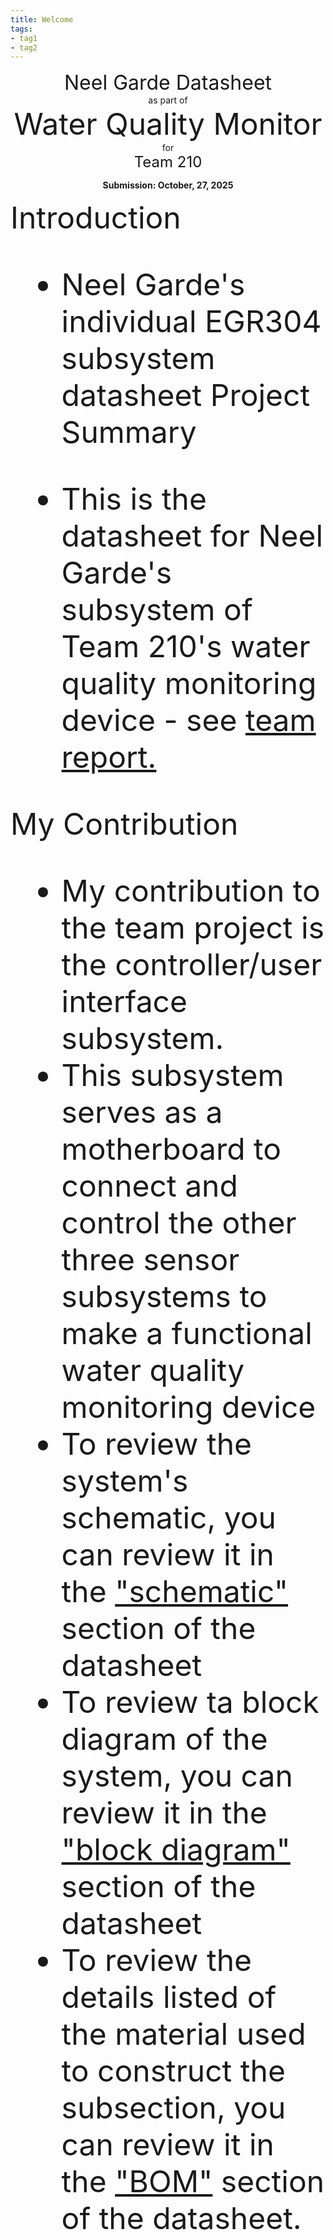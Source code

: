 ```yaml
---
title: Welcome
tags:
- tag1
- tag2
---
```

<center>
<font size= "6">Neel Garde Datasheet</font><br>
as part of<br>
<font size= "8">Water Quality Monitor</font><br>
for<br>
<font size= "5"> Team 210 </font><br>

**Submission: October, 27, 2025**
</center>
<font size= "10">
Introduction

* Neel Garde's individual EGR304 subsystem datasheet 
Project Summary

* This is the datasheet for Neel Garde's subsystem of Team 210's water quality monitoring device - see [team report.](https://egr304-2025-f-210.github.io/)


My Contribution

* My contribution to the team project is the controller/user interface subsystem.
* This subsystem serves as a motherboard to connect and control the other three sensor subsystems to make a functional water quality monitoring device
* To review the system's schematic, you can review it in the ["schematic"](https://neelgarde.github.io/NeelGarde/04-Schematic/schematic/) section of the datasheet
* To review ta block diagram of the system, you can review it in the ["block diagram"](https://neelgarde.github.io/NeelGarde/01-Block-Diagram/Block-Diagram/) section of the datasheet
* To review the details listed of the material used to construct the subsection, you can review it in the ["BOM"](https://neelgarde.github.io/NeelGarde/03-BOM/BOM/) section of the datasheet.
</font>
